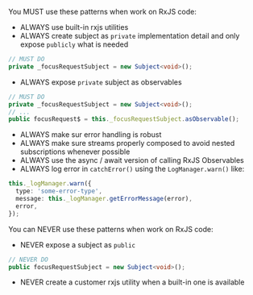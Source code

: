 You MUST use these patterns when work on RxJS code:
- ALWAYS use built-in rxjs utilities
- ALWAYS create subject as `private` implementation detail and only expose `publicly` what is needed
```ts
// MUST DO
private _focusRequestSubject = new Subject<void>();
```
<!--
This prevent external code from triggering `.next()`, by keeping that centralize to the service managing the subject, it should produce far less confusion when debugging pontential bugs
-->
- ALWAYS expose `private` subject as observables
```ts
// MUST DO
private _focusRequestSubject = new Subject<void>();
// ...
public focusRequest$ = this._focusRequestSubject.asObservable();
```
- ALWAYS make sur error handling is robust
- ALWAYS make sure streams properly composed to avoid nested subscriptions whenever possible
- ALWAYS use the async / await version of calling RxJS Observables
- ALWAYS log error in `catchError()` using the `LogManager.warn()` like:
```ts
this._logManager.warn({
  type: 'some-error-type',
  message: this._logManager.getErrorMessage(error),
  error,
});
```

You can NEVER use these patterns when work on RxJS code:
- NEVER expose a subject as `public`
```ts
// NEVER DO
public focusRequestSubject = new Subject<void>();
```
- NEVER create a customer rxjs utility when a built-in one is available
